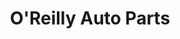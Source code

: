 ---
title: "O'Reilly Auto Parts"
url: /peoria/oreilly-auto-parts-west-happy-valley-road/
shop: Autoteile
---